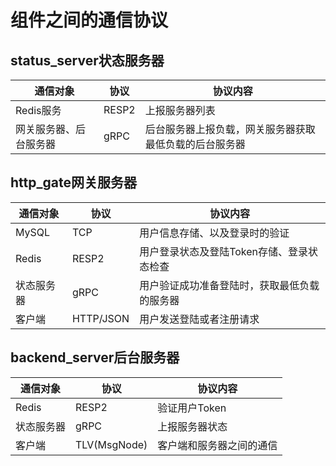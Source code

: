 # 组件之间的通信协议
## status_server状态服务器
| 通信对象 | 协议 | 协议内容 |
| --- | --- | --- |
| Redis服务 | RESP2 | 上报服务器列表 |
| 网关服务器、后台服务器 | gRPC | 后台服务器上报负载，网关服务器获取最低负载的后台服务器 |

## http_gate网关服务器

| 通信对象 | 协议 | 协议内容 |
| --- | --- | --- |
| MySQL | TCP | 用户信息存储、以及登录时的验证 |
| Redis | RESP2 | 用户登录状态及登陆Token存储、登录状态检查 |
| 状态服务器 | gRPC | 用户验证成功准备登陆时，获取最低负载的服务器 |
| 客户端 | HTTP/JSON | 用户发送登陆或者注册请求 |

## backend_server后台服务器
| 通信对象 | 协议 | 协议内容 |
| --- | --- | --- |
| Redis | RESP2 | 验证用户Token |
| 状态服务器 | gRPC | 上报服务器状态 |
| 客户端 | TLV(MsgNode) | 客户端和服务器之间的通信 |